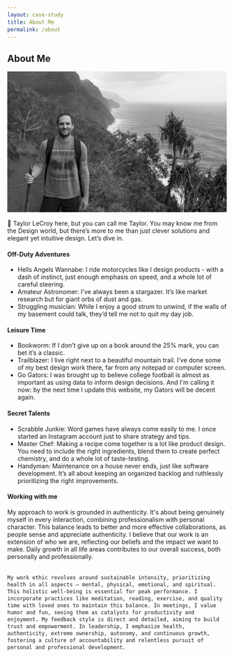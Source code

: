 ```yaml
---
layout: case-study
title: About Me
permalink: /about
---
```





<div class="page-body-wrapper">

  <h2 class="about-header">About Me</h2>
  <img src="img/about/about-hawaii.jpg" class="about-header-img">

  <p class="page-body-copy">
    👋 Taylor LeCroy here, but you can call me Taylor. You may know me from the Design world, but there’s more to me than just clever solutions and elegant yet intuitive design. Let’s dive in.
  </p>

  <h4 class="about-interior-subhead">
    Off-Duty Adventures
  </h4>
  <ul class="page-body-list">
    <li><span>Hells Angels Wannabe:</span> I ride motorcycles like I design products - with a dash of  instinct, just enough emphasis on speed, and a whole lot of careful steering.
    </li>
    <li><span>Amateur Astronomer:</span> I’ve always been a stargazer. It’s like market research but for giant orbs of dust and gas.</li>
    <li><span>Struggling musician:</span> While I enjoy a good strum to unwind, if the walls of my basement could talk, they’d tell me not to quit my day job.</li>
  </ul>

  <h4 class="about-interior-subhead">
    Leisure Time
  </h4>
  <ul class="page-body-list">
    <li><span>Bookworm:</span> If I don’t give up on a book around the 25% mark, you can bet it’s a classic.
    </li>
    <li><span>Trailblazer:</span> I live right next to a beautiful mountain trail. I’ve done some of my best design work there, far from any notepad or computer screen.</li>
    <li><span>Go Gators:</span> I was brought up to believe college football is almost as important as using data to inform design decisions. And I'm calling it now: by the next time I update this website, my Gators will be decent again.</li>
  </ul>

  <h4 class="about-interior-subhead">
    Secret Talents
  </h4>
  <ul class="page-body-list">
    <li><span>Scrabble Junkie:</span> Word games have always come easily to me. I once started an Instagram account just to share strategy and tips.
    </li>
    <li><span>Master Chef:</span> Making a recipe come together is a lot like product design. You need to include the right ingredients, blend them to create perfect chemistry, and do a whole lot of taste-testing.</li>
    <li><span>Handyman:</span> Maintenance on a house never ends, just like software development. It’s all about keeping an organized backlog and ruthlessly prioritizing the right improvements.</li>
  </ul>

  <h4 class="about-interior-subhead">
    Working with me
  </h4>
  <p class="page-body-copy">
    My approach to work is grounded in authenticity. It's about being genuinely myself in every interaction, combining professionalism with personal character. This balance leads to better and more effective collaborations, as people sense and appreciate authenticity. I believe that our work is an extension of who we are, reflecting our beliefs and the impact we want to make. Daily growth in all life areas contributes to our overall success, both personally and professionally.
    <br/>
    <br/>

    My work ethic revolves around sustainable intensity, prioritizing health in all aspects – mental, physical, emotional, and spiritual. This holistic well-being is essential for peak performance. I incorporate practices like meditation, reading, exercise, and quality time with loved ones to maintain this balance. In meetings, I value humor and fun, seeing them as catalysts for productivity and enjoyment. My feedback style is direct and detailed, aiming to build trust and empowerment. In leadership, I emphasize health, authenticity, extreme ownership, autonomy, and continuous growth, fostering a culture of accountability and relentless pursuit of personal and professional development.
  </p>
</div>
